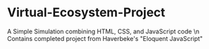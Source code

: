 # Virtual-Ecosystem-Project
A Simple Simulation combining HTML, CSS, and JavaScript code \n
Contains completed project from Haverbeke's "Eloquent JavaScript"
